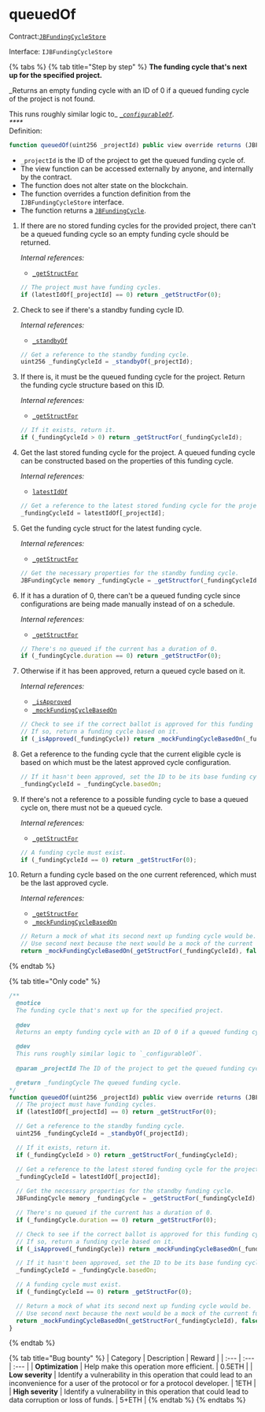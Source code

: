 # queuedOf

Contract:[`JBFundingCycleStore`](../)​‌

Interface: `IJBFundingCycleStore`

{% tabs %}
{% tab title="Step by step" %}
**The funding cycle that's next up for the specified project.**

_Returns an empty funding cycle with an ID of 0 if a queued funding cycle of the project is not found.  
  
This runs roughly similar logic to_ [_`_configurableOf`_](../write/_configurableof.md)_.  
****_  
Definition:

```javascript
function queuedOf(uint256 _projectId) public view override returns (JBFundingCycle memory) { ... }
```

* `_projectId` is the ID of the project to get the queued funding cycle of.
* The view function can be accessed externally by anyone, and internally by the contract. 
* The function does not alter state on the blockchain.
* The function overrides a function definition from the `IJBFundingCycleStore` interface.
* The function returns a [`JBFundingCycle`](../../../data-structures/jbfundingcycle.md).

1. If there are no stored funding cycles for the provided project, there can't be a queued funding cycle so an empty funding cycle should be returned.  


   _Internal references:_

   * [`_getStructFor`](_getstructfor.md)

   ```javascript
   // The project must have funding cycles.
   if (latestIdOf[_projectId] == 0) return _getStructFor(0);
   ```

2. Check to see if there's a standby funding cycle ID.  


   _Internal references:_

   * [`_standbyOf`](_getstructfor.md)

   ```javascript
   // Get a reference to the standby funding cycle.
   uint256 _fundingCycleId = _standbyOf(_projectId);
   ```

3. If there is, it must be the queued funding cycle for the project. Return the funding cycle structure based on this ID.  


   _Internal references:_

   * [`_getStructFor`](_getstructfor.md)

   ```javascript
   // If it exists, return it.
   if (_fundingCycleId > 0) return _getStructFor(_fundingCycleId);
   ```

4. Get the last stored funding cycle for the project. A queued funding cycle can be constructed based on the properties of this funding cycle.  


   _Internal references:_

   * [`latestIdOf`](../properties/latestidof.md)

   ```javascript
   // Get a reference to the latest stored funding cycle for the project.
   _fundingCycleId = latestIdOf[_projectId];
   ```

5. Get the funding cycle struct for the latest funding cycle.   


   _Internal references:_

   * [`_getStructFor`](_getstructfor.md)

   ```javascript
   // Get the necessary properties for the standby funding cycle.
   JBFundingCycle memory _fundingCycle = _getStructfor(_fundingCycleId);
   ```

6. If it has a duration of 0, there can't be a queued funding cycle since configurations are being made manually instead of on a schedule.   


   _Internal references:_

   * [`_getStructFor`](_getstructfor.md)

   ```javascript
   // There's no queued if the current has a duration of 0.
   if (_fundingCycle.duration == 0) return _getStructFor(0);
   ```

7. Otherwise if it has been approved, return a queued cycle based on it.  


   _Internal references:_

   * [`_isApproved`](_getstructfor.md)
   * [`_mockFundingCycleBasedOn`](_mockfundingcyclebasedon.md)

   ```javascript
   // Check to see if the correct ballot is approved for this funding cycle.
   // If so, return a funding cycle based on it.
   if (_isApproved(_fundingCycle)) return _mockFundingCycleBasedOn(_fundingCycle, false);
   ```

8. Get a reference to the funding cycle that the current eligible cycle is based on which must be the latest approved cycle configuration.

   ```javascript
   // If it hasn't been approved, set the ID to be its base funding cycle, which carries the last approved configuration.
   _fundingCycleId = _fundingCycle.basedOn;
   ```

9. If there's not a reference to a possible funding cycle to base a queued cycle on, there must not be a queued cycle.  


   _Internal references:_

   * [`_getStructFor`](_getstructfor.md)

   ```javascript
   // A funding cycle must exist.
   if (_fundingCycleId == 0) return _getStructFor(0);
   ```

10. Return a funding cycle based on the one current referenced, which must be the last approved cycle.  


    _Internal references:_

    * [`_getStructFor`](_getstructfor.md)
    * [`_mockFundingCycleBasedOn`](_mockfundingcyclebasedon.md)

    ```javascript
    // Return a mock of what its second next up funding cycle would be.
    // Use second next because the next would be a mock of the current funding cycle.
    return _mockFundingCycleBasedOn(_getStructFor(_fundingCycleId), false);
    ```
{% endtab %}

{% tab title="Only code" %}
```javascript
/**
  @notice 
  The funding cycle that's next up for the specified project.
  
  @dev
  Returns an empty funding cycle with an ID of 0 if a queued funding cycle of the project is not found.

  @dev 
  This runs roughly similar logic to `_configurableOf`.
  
  @param _projectId The ID of the project to get the queued funding cycle of.

  @return _fundingCycle The queued funding cycle.
*/
function queuedOf(uint256 _projectId) public view override returns (JBFundingCycle memory) {
  // The project must have funding cycles.
  if (latestIdOf[_projectId] == 0) return _getStructFor(0);

  // Get a reference to the standby funding cycle.
  uint256 _fundingCycleId = _standbyOf(_projectId);

  // If it exists, return it.
  if (_fundingCycleId > 0) return _getStructFor(_fundingCycleId);

  // Get a reference to the latest stored funding cycle for the project.
  _fundingCycleId = latestIdOf[_projectId];
    
  // Get the necessary properties for the standby funding cycle.
  JBFundingCycle memory _fundingCycle = _getStructFor(_fundingCycleId);

  // There's no queued if the current has a duration of 0.
  if (_fundingCycle.duration == 0) return _getStructFor(0);

  // Check to see if the correct ballot is approved for this funding cycle.
  // If so, return a funding cycle based on it.
  if (_isApproved(_fundingCycle)) return _mockFundingCycleBasedOn(_fundingCycle, false);

  // If it hasn't been approved, set the ID to be its base funding cycle, which carries the last approved configuration.
  _fundingCycleId = _fundingCycle.basedOn;

  // A funding cycle must exist.
  if (_fundingCycleId == 0) return _getStructFor(0);

  // Return a mock of what its second next up funding cycle would be.
  // Use second next because the next would be a mock of the current funding cycle.
  return _mockFundingCycleBasedOn(_getStructFor(_fundingCycleId), false);
}
```
{% endtab %}

{% tab title="Bug bounty" %}
| Category | Description | Reward |
| :--- | :--- | :--- |
| **Optimization** | Help make this operation more efficient. | 0.5ETH |
| **Low severity** | Identify a vulnerability in this operation that could lead to an inconvenience for a user of the protocol or for a protocol developer. | 1ETH |
| **High severity** | Identify a vulnerability in this operation that could lead to data corruption or loss of funds. | 5+ETH |
{% endtab %}
{% endtabs %}

